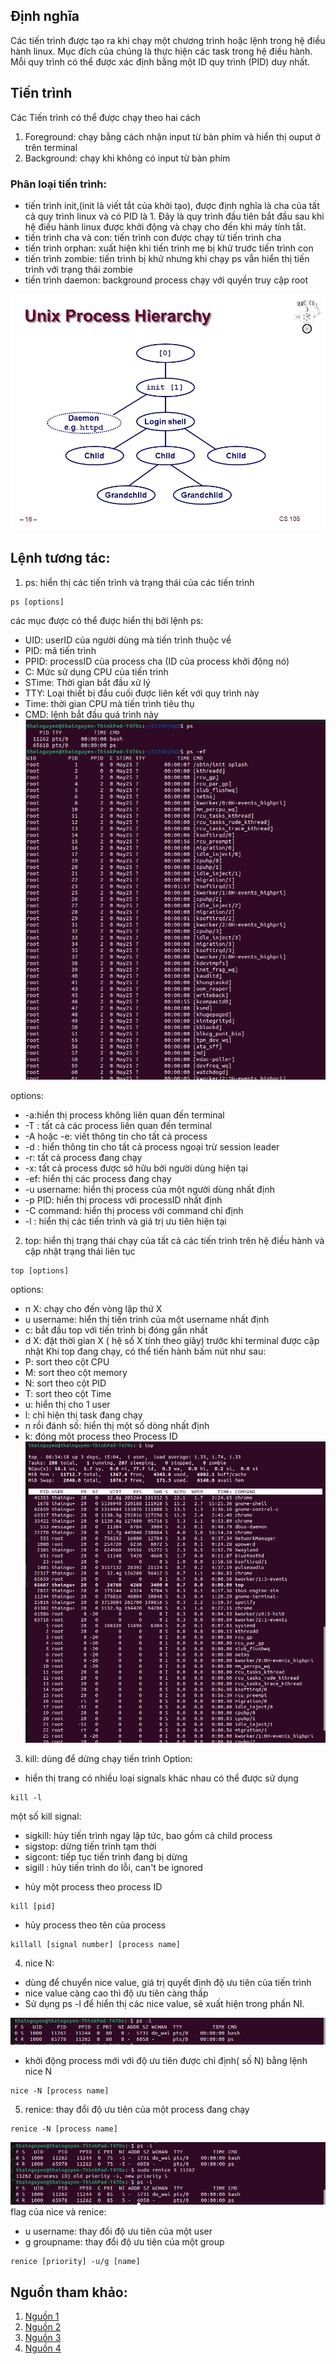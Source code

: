 ## Định nghĩa
Các tiến trình được tạo ra khi chạy một chương trình hoặc lệnh trong hệ điều hành linux. Mục đích của chúng là thực hiện các task trong hệ điều hành. Mỗi quy trình có thể được xác định bằng một ID quy trình (PID) duy nhất.
## Tiến trình
Các Tiến trình có thể được chạy theo hai cách
1. Foreground: chạy bằng cách nhận input từ bàn phím và hiển thị ouput ở trên terminal
2. Background: chạy khi không có input từ bàn phím

### Phân loại tiến trình:
- tiến trình init,(init là viết tắt của khởi tạo), được định nghĩa là cha của tất cả quy trình linux và có PID là 1. Đây là quy trình đầu tiên bắt đầu sau khi hệ điều hành linux được khởi động và chạy cho đến khi máy tính tắt.
- tiến trình cha và con: tiến trình con được chạy từ tiến trình cha
- tiến trình orphan: xuất hiện khi tiến trình mẹ bị khử trước tiến trình con
- tiến trình zombie: tiến trình bị khử nhưng khi chạy ps vẫn hiển thị tiến trình với trạng thái zombie
- tiến trình daemon: background process chạy với quyền truy cập root

![pic1](./images/slide_16.jpg)


## Lệnh tương tác:
1. ps: hiển thị các tiến trình và trạng thái của các tiến trình
```
ps [options] 
```
các mục được có thể được hiển thị bởi lệnh ps:
- UID: userID của người dùng mà tiến trình thuộc về
- PID: mã tiến trình
- PPID: processID của process cha (ID của process khởi động nó)
- C: Mức sử dụng CPU của tiến trình
- STime: Thời gian bắt đầu xử lý
- TTY: Loại thiết bị đầu cuối được liên kết với quy trình này
- Time: thời gian CPU mà tiến trình tiêu thụ
- CMD: lệnh bắt đầu quá trình này
![processes](./images/processes.png)

options:
+ -a:hiển thị process không liên quan đến terminal
+ -T : tất cả các process liên quan đến terminal
+ -A hoặc -e: viết thông tin cho tất cả process
+ -d : hiển thông tin cho tất cả process ngoại trừ session leader
+ -r: tất cả process đang chạy
+ -x: tất cả process được sở hữu bởi người dùng hiện tại
+ -ef: hiển thị các process đang chạy
+ -u username: hiển thị process của một người dùng nhất định
+ -p PID: hiển thị process với processID nhất định
+ -C command: hiển thị process với command chỉ định
+ -l : hiển thị các tiến trình và giá trị ưu tiên hiện tại

2. top: hiển thị trạng thái chạy của tất cả các tiến trình trên hệ điều hành và cập nhật trạng thái liên tục
```
top [options]
```

options:
- n X: chạy cho đến vòng lặp thứ X
- u username: hiển thị tiến trình của một username nhất định
- c: bắt đầu top với tiến trình bị đóng gần nhất
- d X: đặt thời gian X ( hệ số X tính theo giây) trước khi terminal được cập nhật
Khi top đang chạy, có thể tiến hành bấm nút như sau:
- P: sort theo cột CPU
- M: sort theo cột memory
- N: sort theo cột PID
- T: sort theo cột Time
- u: hiển thị cho 1 user
- l: chỉ hiện thị task đang chạy
- n rồi đánh số: hiển thị một số dòng nhất định
- k: đóng một process theo Process ID
![top](./images/top.png)
3. kill: dùng để dừng chạy tiến trình
Option:
+ hiển thị trang có nhiều loại signals khác nhau có thể được sử dụng
```
kill -l
```
một số kill signal:
- sigkill: hủy tiến trình ngay lập tức, bao gồm cả child process
- sigstop: dừng tiến trình tạm thời
- sigcont: tiếp tục tiến trình đang bị dừng 
- sigill : hủy tiến trình do lỗi, can't be ignored

+ hủy một process theo process ID
```
kill [pid]
```
+ hủy process theo tên của process 
```
killall [signal number] [process name]
```


4. nice N: 
+ dùng để chuyển nice value, giá trị quyết định độ ưu tiên của tiến trình
+ nice value càng cao thì độ ưu tiên càng thấp
+ Sử dụng ps -l để hiển thị các nice value, sẽ xuất hiện trong phần NI.

![nice](./images/psl.png)

+ khởi động process mới với độ ưu tiên được chỉ định( số N) bằng lệnh nice N

```
nice -N [process name]
```
5. renice: thay đổi độ ưu tiên của một process đang chạy
```
renice -N [process name]
```
![pic](./images/pic1.png)
flag của nice và renice:
- u username: thay đổi độ ưu tiên của một user
- g groupname: thay đổi độ ưu tiên của một group
```
renice [priority] -u/g [name]
```

## Nguồn tham khảo:
1. [Nguồn 1](https://hoclaptrinh.vn/tutorial/hoc-unix/quan-ly-tien-trinh-trong-unix-linux)
2. [Nguồn 2](https://www.hostinger.vn/huong-dan/cach-kill-proccess-linux)
3. [Nguồn 3](https://www.makeuseof.com/change-processs-priority-linux-nice-renice/)
4. [Nguồn 4](https://slideplayer.com/amp/6410625/)

